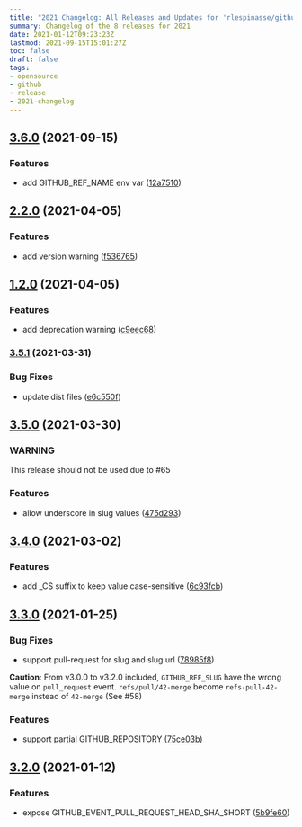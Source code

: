 ```yaml
---
title: "2021 Changelog: All Releases and Updates for 'rlespinasse/github-slug-action'"
summary: Changelog of the 8 releases for 2021
date: 2021-01-12T09:23:23Z
lastmod: 2021-09-15T15:01:27Z
toc: false
draft: false
tags:
- opensource
- github
- release
- 2021-changelog
---
```

## [3.6.0](http://github.com/rlespinasse/github-slug-action/compare/3.5.1...3.6.0) (2021-09-15)


### Features

* add GITHUB_REF_NAME env var ([12a7510](http://github.com/rlespinasse/github-slug-action/commit/12a75106304d45442301df66d3ba38e1ac002649))



## [2.2.0](http://github.com/rlespinasse/github-slug-action/compare/2.1.1...2.2.0) (2021-04-05)


### Features

* add version warning ([f536765](http://github.com/rlespinasse/github-slug-action/commit/f536765da448783f587c88e2c69f8f65b4e06541))



## [1.2.0](http://github.com/rlespinasse/github-slug-action/compare/1.1.1...1.2.0) (2021-04-05)


### Features

* add deprecation warning ([c9eec68](http://github.com/rlespinasse/github-slug-action/commit/c9eec68e1a02f91b77e9b978ad23527085244aaa))



### [3.5.1](http://github.com/rlespinasse/github-slug-action/compare/3.5.0...3.5.1) (2021-03-31)


### Bug Fixes

* update dist files ([e6c550f](http://github.com/rlespinasse/github-slug-action/commit/e6c550f88ccca52a82675b89186b6b72864f087c))



## [3.5.0](http://github.com/rlespinasse/github-slug-action/compare/3.4.0...3.5.0) (2021-03-30)

### WARNING

This release should not be used due to #65


### Features

* allow underscore in slug values ([475d293](http://github.com/rlespinasse/github-slug-action/commit/475d293680b998a3315846828329f05bfff4ac9c))



## [3.4.0](http://github.com/rlespinasse/github-slug-action/compare/3.3.0...3.4.0) (2021-03-02)


### Features

* add _CS suffix to keep value case-sensitive ([6c93fcb](http://github.com/rlespinasse/github-slug-action/commit/6c93fcbf53da9c6415bd7f5e37579b488f34339e))



## [3.3.0](http://github.com/rlespinasse/github-slug-action/compare/3.2.0...3.3.0) (2021-01-25)


### Bug Fixes

* support pull-request for slug and slug url ([78985f8](http://github.com/rlespinasse/github-slug-action/commit/78985f84eca97ef1c5262e85e8a73a277494c4ed))


**Caution**: From v3.0.0 to v3.2.0 included, `GITHUB_REF_SLUG` have the wrong value on `pull_request` event.
`refs/pull/42-merge` become `refs-pull-42-merge` instead of `42-merge` (See #58)


### Features

* support partial GITHUB_REPOSITORY ([75ce03b](http://github.com/rlespinasse/github-slug-action/commit/75ce03b6a055a3be9d936a3a99c51038bd72298c))



## [3.2.0](http://github.com/rlespinasse/github-slug-action/compare/3.1.0...3.2.0) (2021-01-12)


### Features

* expose GITHUB_EVENT_PULL_REQUEST_HEAD_SHA_SHORT ([5b9fe60](http://github.com/rlespinasse/github-slug-action/commit/5b9fe6015d2facc71c81d53bf3b08f04e0f3f743))



